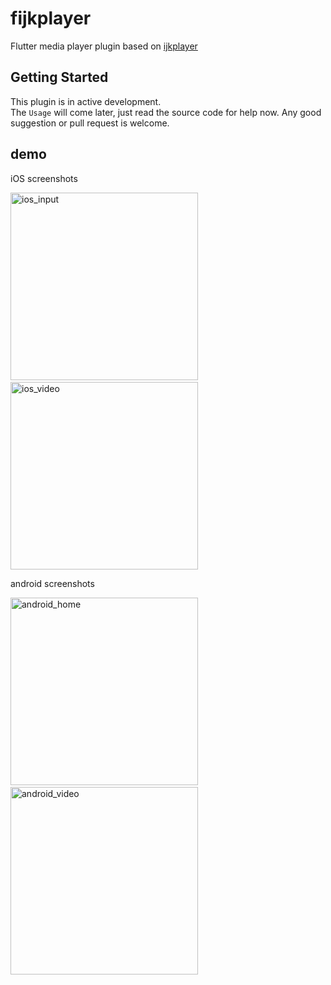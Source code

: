 # fijkplayer

Flutter media player plugin based on [ijkplayer](https://github.com/befovy/ijkplayer)

## Getting Started

This plugin is in active development.  
The `Usage` will come later, just read the source code for help now.
Any good suggestion or pull request is welcome.


## demo

iOS screenshots
<div>
<img src="https://user-images.githubusercontent.com/51129600/61178868-abefcc00-a629-11e9-851f-f4b2ab0028fb.jpeg" height="300px" alt="ios_input" >
&nbsp;	&nbsp;	&nbsp;	
<img src="https://user-images.githubusercontent.com/51129600/61178869-abefcc00-a629-11e9-8b15-872d8cd207b9.jpeg" height="300px" alt="ios_video" >
</div>

android screenshots

<div>
<img src="https://user-images.githubusercontent.com/51129600/61178866-ab573580-a629-11e9-8019-77a400998531.jpeg" height="300px" alt="android_home" >
&nbsp;	&nbsp;	&nbsp;	
<img src="https://user-images.githubusercontent.com/51129600/61178867-ab573580-a629-11e9-8829-8a37efb39d7d.jpeg" height="300px" alt="android_video" >
</div>
